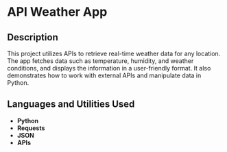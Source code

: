 <h1>API Weather App</h1>

<h2>Description</h2>
This project utilizes APIs to retrieve real-time weather data for any location. The app fetches data such as temperature, humidity, and weather conditions, and displays the information in a user-friendly format. It also demonstrates how to work with external APIs and manipulate data in Python.
<br />

<h2>Languages and Utilities Used</h2>

- <b>Python</b> 
- <b>Requests</b>
- <b>JSON</b>
- <b>APIs</b>

<!--
<h2>Program walk-through:</h2>

<p align="center">
Launch the utility: <br/>
<img src="https://i.imgr.com/62TgaWL.png" height="80%" width="80%" alt="Disk Sanitization Steps"/>
<br />
<br />
Enter the number of passes: <br/>
<img src="https://i.imgr.com/nCIbXbg.png" height="80%" width="80%" alt="Disk Sanitization Steps"/>
<br />
<br />
</p>

<!--
 ```diff
- text in red
+ text in green
! text in orange
# text in gray
@@ text in purple (and bold)@@
```
--!>
